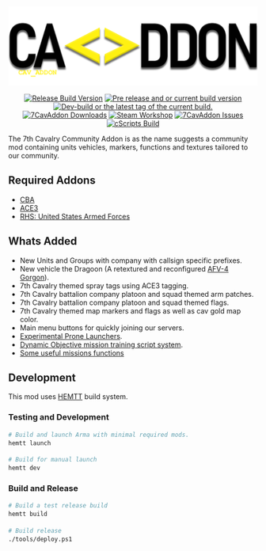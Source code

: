 <p align="center">
<img src="https://github.com/7Cav/7CavAddon/blob/main/resources/logo.png?raw=true" width="600">
</p>
<p align="center">
<a href="https://github.com/7Cav/7CavAddon/releases/latest"><img src="https://img.shields.io/github/release/7Cav/7CavAddon.svg?style=for-the-badge&label=Release%20Build" alt="Release Build Version"></a>
 <a href="https://github.com/7Cav/7CavAddon/releases/"><img src="https://img.shields.io/github/release/7Cav/7CavAddon/all.svg?style=for-the-badge&label=Pre-release" alt="Pre release and or current build version"></a>
 <a href="https://github.com/7Cav/7CavAddon/tags"><img src="https://img.shields.io/github/tag/7Cav/7CavAddon.svg?style=for-the-badge&colorB=df2d00&label=Latest%20Tag" alt="Dev-build or the latest tag of the current build."></a><br>
 <a href="https://github.com/7Cav/7CavAddon/releases/latest"><img src="https://img.shields.io/github/downloads/7cav/7CavAddon/total.svg?style=for-the-badge&label=Downloads" alt="7CavAddon Downloads"></a>
 <a href="https://steamcommunity.com/sharedfiles/filedetails/?id=1696706969"><img src="https://img.shields.io/endpoint.svg?url=https%3A%2F%2Fshieldsio-steam-workshop.jross.me%2F1696706969&style=for-the-badge" alt="Steam Workshop"></a>
 <a href="https://github.com/7Cav/7CavAddon/issues"><img src="https://img.shields.io/github/issues-raw/7cav/7CavAddon.svg?style=for-the-badge&label=Issues" alt="7CavAddon Issues"></a>
<a href="https://github.com/7Cav/7CavAddon/actions?query=workflow%3AArma"><img src="https://img.shields.io/github/actions/workflow/status/7Cav/7CavAddon/arma.yml?logo=GitHub&style=for-the-badge" alt="cScripts Build"></a>
</p>
The 7th Cavalry Community Addon is as the name suggests a community mod containing units vehicles, markers, functions and textures tailored to our community.

## Required Addons
- [CBA](https://github.com/CBATeam/CBA_A3)
- [ACE3](https://github.com/acemod/ACE3)
- [RHS: United States Armed Forces](http://www.rhsmods.org/)

## Whats Added
- New Units and Groups with company with callsign specific prefixes.
- New vehicle the Dragoon (A retextured and reconfigured [AFV-4 Gorgon](https://community.bistudio.com/wiki/Arma_3:_Field_Manual_-_Vehicles_Info#AFV-4_Gorgon)).
- 7th Cavalry themed spray tags using ACE3 tagging.
- 7th Cavalry battalion company platoon and squad themed arm patches.
- 7th Cavalry battalion company platoon and squad themed flags.
- 7th Cavalry themed map markers and flags as well as cav gold map color.
- Main menu buttons for quickly joining our servers.
- [Experimental Prone Launchers](https://github.com/7Cav/7CavAddon/issues/161).
- [Dynamic Objective mission training script system](https://github.com/7Cav/7CavAddon/tree/main/addons/dynobj).
- [Some useful missions functions](https://github.com/7Cav/7CavAddon/wiki/Features#mission-makers)

## Development
This mod uses [HEMTT](https://github.com/BrettMayson/HEMTT/) build system.

### Testing and Development
```bash
# Build and launch Arma with minimal required mods.
hemtt launch

# Build for manual launch
hemtt dev
```
### Build and Release
```bash
# Build a test release build
hemtt build

# Build release
./tools/deploy.ps1
```
